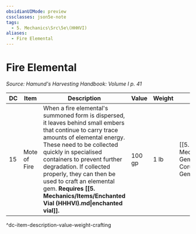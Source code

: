 ```yaml
---
obsidianUIMode: preview
cssclasses: json5e-note
tags:
  - 5. Mechanics\Src\5e\(HHHVI)
aliases:
  - Fire Elemental
---
```

# Fire Elemental
*Source: Hamund's Harvesting Handbook: Volume I p. 41* 

| DC | Item | Description | Value | Weight | Crafting |
|----|------|-------------|-------|--------|----------|
| 15 | Mote of Fire | When a fire elemental's summoned form is dispersed, it leaves behind small embers that continue to carry trace amounts of elemental energy. These need to be collected quickly in specialised containers to prevent further degradation. If collected properly, they can then be used to craft an elemental gem. **Requires [[5. Mechanics/Items/Enchanted Vial (HHHVI).md\|enchanted vial]].** | 100 gp | 1 lb | [[5. Mechanics/Items/Elemental Gem Red Corundum.md\|Elemental Gem, Red Corundum]] |
^dc-item-description-value-weight-crafting
